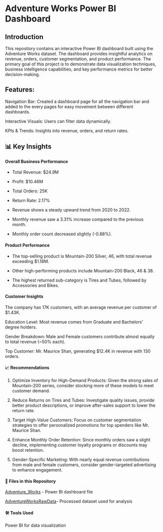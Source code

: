 # Adventure Works Power BI Dashboard

## Introduction

This repository contains an interactive Power BI dashboard built using the Adventure Works dataset. The dashboard provides insightful analytics on revenue, orders, customer segmentation, and product performance. The primary goal of this project is to demonstrate data visualization techniques, business intelligence capabilities, and key performance metrics for better decision-making.

## Features:

Navigation Bar: Created a dashboard page for all the navigation bar and added to the every pages for easy movement between different dashboards.

Interactive Visuals: Users can filter data dynamically.

KPIs & Trends: Insights into revenue, orders, and return rates.

## 📊 Key Insights

#### Overall Business Performance

- Total Revenue: $24.9M

- Profit: $10.46M

- Total Orders: 25K

- Return Rate: 2.17%

- Revenue shows a steady upward trend from 2020 to 2022.

- Monthly revenue saw a 3.31% increase compared to the previous month.

- Monthly order count decreased slightly (-0.88%).

#### Product Performance

- The top-selling product is Mountain-200 Silver, 46, with total revenue exceeding $1.18M.

- Other high-performing products include Mountain-200 Black, 46 & 38.

- The highest returned sub-category is Tires and Tubes, followed by Accessories and Bikes.

#### Customer Insights

The company has 17K customers, with an average revenue per customer of $1.43K.

Education Level: Most revenue comes from Graduate and Bachelors' degree holders.

Gender Breakdown: Male and Female customers contribute almost equally to total revenue (~50% each).

Top Customer: Mr. Maurice Shan, generating $12.4K in revenue with 130 orders.

#### 📈 Recommendations

1. Optimize Inventory for High-Demand Products: Given the strong sales of Mountain-200 series, consider stocking more of these models to meet customer demand.

2. Reduce Returns on Tires and Tubes: Investigate quality issues, provide better product descriptions, or improve after-sales support to lower the return rate.

3. Target High-Value Customers: Focus on customer segmentation strategies to offer personalized promotions for top spenders like Mr. Maurice Shan.

4. Enhance Monthly Order Retention: Since monthly orders saw a slight decline, implementing customer loyalty programs or discounts may boost retention.

5. Gender-Specific Marketing: With nearly equal revenue contributions from male and female customers, consider gender-targeted advertising to enhance engagement.

#### 📂 Files in this Repository

<a href="[Adventure_Works.pbix](https://github.com/marvellousekpen/Adventure-Works/blob/main/Adventure.pbix)">Adventure_Works</a> - Power BI dashboard file

<a href="https://github.com/marvellousekpen/Adventure-Works/tree/main/AdventureWorks%20Raw%20Data"> AdventureWorksRawData</a>- Processed dataset used for analysis

#### 🛠️ Tools Used

Power BI for data visualization


